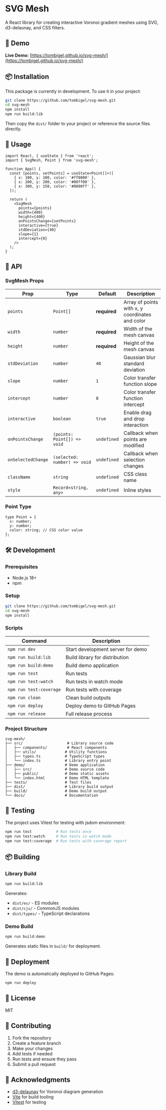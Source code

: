 # SVG Mesh

A React library for creating interactive Voronoi gradient meshes using SVG, d3-delaunay, and CSS filters.

## 🚀 Demo

**Live Demo:** [https://tombigel.github.io/svg-mesh/](https://tombigel.github.io/svg-mesh/)

## 📦 Installation

This package is currently in development. To use it in your project:

```bash
git clone https://github.com/tombigel/svg-mesh.git
cd svg-mesh
npm install
npm run build:lib
```

Then copy the `dist/` folder to your project or reference the source files directly.

## 🎯 Usage

```tsx
import React, { useState } from 'react';
import { SvgMesh, Point } from 'svg-mesh';

function App() {
  const [points, setPoints] = useState<Point[]>([
    { x: 100, y: 100, color: '#ff0000' },
    { x: 200, y: 200, color: '#00ff00' },
    { x: 300, y: 150, color: '#0000ff' },
  ]);

  return (
    <SvgMesh
      points={points}
      width={400}
      height={400}
      onPointsChange={setPoints}
      interactive={true}
      stdDeviation={40}
      slope={1}
      intercept={0}
    />
  );
}
```

## 🔧 API

### SvgMesh Props

| Prop | Type | Default | Description |
|------|------|---------|-------------|
| `points` | `Point[]` | **required** | Array of points with x, y coordinates and color |
| `width` | `number` | **required** | Width of the mesh canvas |
| `height` | `number` | **required** | Height of the mesh canvas |
| `stdDeviation` | `number` | `40` | Gaussian blur standard deviation |
| `slope` | `number` | `1` | Color transfer function slope |
| `intercept` | `number` | `0` | Color transfer function intercept |
| `interactive` | `boolean` | `true` | Enable drag and drop interaction |
| `onPointsChange` | `(points: Point[]) => void` | `undefined` | Callback when points are modified |
| `onSelectedChange` | `(selected: number) => void` | `undefined` | Callback when selection changes |
| `className` | `string` | `undefined` | CSS class name |
| `style` | `Record<string, any>` | `undefined` | Inline styles |

### Point Type

```tsx
type Point = {
  x: number;
  y: number;
  color: string; // CSS color value
};
```

## 🛠️ Development

### Prerequisites

- Node.js 18+
- npm

### Setup

```bash
git clone https://github.com/tombigel/svg-mesh.git
cd svg-mesh
npm install
```

### Scripts

| Command | Description |
|---------|-------------|
| `npm run dev` | Start development server for demo |
| `npm run build:lib` | Build library for distribution |
| `npm run build:demo` | Build demo application |
| `npm run test` | Run tests |
| `npm run test:watch` | Run tests in watch mode |
| `npm run test:coverage` | Run tests with coverage |
| `npm run clean` | Clean build outputs |
| `npm run deploy` | Deploy demo to GitHub Pages |
| `npm run release` | Full release process |

### Project Structure

```text
svg-mesh/
├── src/                    # Library source code
│   ├── components/         # React components
│   ├── utils/             # Utility functions
│   ├── types.ts           # TypeScript types
│   └── index.ts           # Library entry point
├── demo/                  # Demo application
│   ├── src/               # Demo source code
│   ├── public/            # Demo static assets
│   └── index.html         # Demo HTML template
├── tests/                 # Test files
├── dist/                  # Library build output
├── build/                 # Demo build output
└── docs/                  # Documentation
```

## 🧪 Testing

The project uses Vitest for testing with jsdom environment:

```bash
npm run test           # Run tests once
npm run test:watch     # Run tests in watch mode
npm run test:coverage  # Run tests with coverage report
```

## 📦 Building

### Library Build

```bash
npm run build:lib
```

Generates:

- `dist/es/` - ES modules
- `dist/cjs/` - CommonJS modules  
- `dist/types/` - TypeScript declarations

### Demo Build

```bash
npm run build:demo
```

Generates static files in `build/` for deployment.

## 🚀 Deployment

The demo is automatically deployed to GitHub Pages:

```bash
npm run deploy
```

## 📄 License

MIT

## 🤝 Contributing

1. Fork the repository
2. Create a feature branch
3. Make your changes
4. Add tests if needed
5. Run tests and ensure they pass
6. Submit a pull request

## 🙏 Acknowledgments

- [d3-delaunay](https://github.com/d3/d3-delaunay) for Voronoi diagram generation
- [Vite](https://vitejs.dev) for build tooling
- [Vitest](https://vitest.dev) for testing
